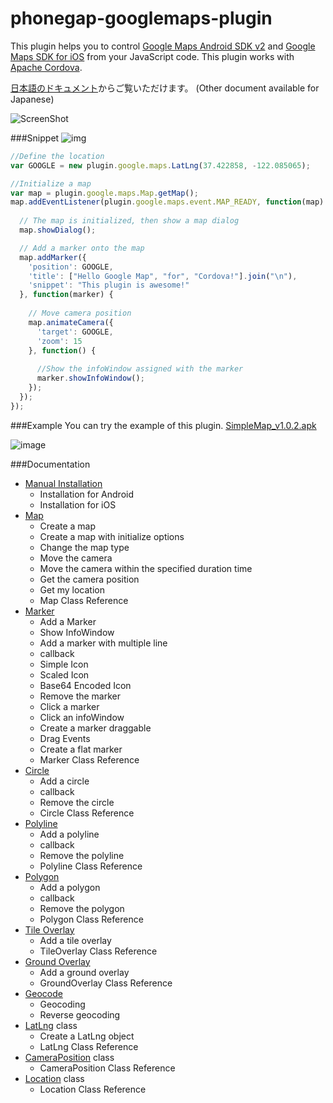 phonegap-googlemaps-plugin
==========================
This plugin helps you to control [Google Maps Android SDK v2](https://developers.google.com/maps/documentation/android/) and [Google Maps SDK for iOS](https://developers.google.com/maps/documentation/ios/) from your JavaScript code.
This plugin works with [Apache Cordova](http://cordova.apache.org/).

[日本語のドキュメント](https://github.com/wf9a5m75/phonegap-googlemaps-plugin/blob/master/README_ja.md)からご覧いただけます。
(Other document available for Japanese)

![ScreenShot](https://raw.github.com/wf9a5m75/phonegap-googlemaps-plugin/Images/screencapture/phonegap-googlemaps-plugin_small.png)


###Snippet
![img](https://raw.github.com/wf9a5m75/phonegap-googlemaps-plugin/Images/screencapture/first-example.gif)
```js
//Define the location
var GOOGLE = new plugin.google.maps.LatLng(37.422858, -122.085065);

//Initialize a map
var map = plugin.google.maps.Map.getMap();
map.addEventListener(plugin.google.maps.event.MAP_READY, function(map) {
  
  // The map is initialized, then show a map dialog
  map.showDialog();

  // Add a marker onto the map
  map.addMarker({
    'position': GOOGLE,
    'title': ["Hello Google Map", "for", "Cordova!"].join("\n"),
    'snippet': "This plugin is awesome!"
  }, function(marker) {
    
    // Move camera position
    map.animateCamera({
      'target': GOOGLE,
      'zoom': 15
    }, function() {
      
      //Show the infoWindow assigned with the marker
      marker.showInfoWindow();
    });
  });
});
```

###Example
You can try the example of this plugin. [SimpleMap_v1.0.2.apk](https://github.com/wf9a5m75/phonegap-googlemaps-plugin/raw/Images/examples/SimpleMap_v1.0.2.apk)

![image](https://raw2.github.com/wf9a5m75/phonegap-googlemaps-plugin/Images/examples/simple.png)


###Documentation

* [Manual Installation](https://github.com/wf9a5m75/phonegap-googlemaps-plugin/wiki/Manual-Installation)
  * Installation for Android
  * Installation for iOS
* [Map](https://github.com/wf9a5m75/phonegap-googlemaps-plugin/wiki/Map)
  * Create a map
  * Create a map with initialize options
  * Change the map type
  * Move the camera
  * Move the camera within the specified duration time
  * Get the camera position
  * Get my location
  * Map Class Reference
* [Marker](https://github.com/wf9a5m75/phonegap-googlemaps-plugin/wiki/Marker)
  * Add a Marker
  * Show InfoWindow
  * Add a marker with multiple line
  * callback
  * Simple Icon
  * Scaled Icon
  * Base64 Encoded Icon
  * Remove the marker
  * Click a marker
  * Click an infoWindow
  * Create a marker draggable
  * Drag Events
  * Create a flat marker
  * Marker Class Reference
* [Circle](https://github.com/wf9a5m75/phonegap-googlemaps-plugin/wiki/Circle)
  * Add a circle
  * callback
  * Remove the circle
  * Circle Class Reference
* [Polyline](https://github.com/wf9a5m75/phonegap-googlemaps-plugin/wiki/Polyline)
  * Add a polyline
  * callback
  * Remove the polyline
  * Polyline Class Reference
* [Polygon](https://github.com/wf9a5m75/phonegap-googlemaps-plugin/wiki/Polygon)
  * Add a polygon
  * callback
  * Remove the polygon
  * Polygon Class Reference
* [Tile Overlay](https://github.com/wf9a5m75/phonegap-googlemaps-plugin/wiki/TileOverlay)
  * Add a tile overlay
  * TileOverlay Class Reference
* [Ground Overlay](https://github.com/wf9a5m75/phonegap-googlemaps-plugin/wiki/GroundOverlay)
  * Add a ground overlay
  * GroundOverlay Class Reference
* [Geocode](https://github.com/wf9a5m75/phonegap-googlemaps-plugin/wiki/Geocode)
  * Geocoding
  * Reverse geocoding
* [LatLng](https://github.com/wf9a5m75/phonegap-googlemaps-plugin/wiki/LatLng) class
  * Create a LatLng object
  * LatLng Class Reference
* [CameraPosition](https://github.com/wf9a5m75/phonegap-googlemaps-plugin/wiki/CameraPosition) class
  * CameraPosition Class Reference
* [Location](https://github.com/wf9a5m75/phonegap-googlemaps-plugin/wiki/Location) class
  * Location Class Reference
  
